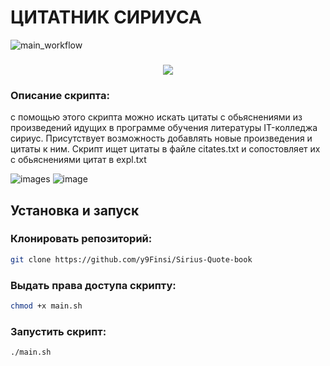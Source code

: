 # ЦИТАТНИК СИРИУСА
![main_workflow](https://github.com/EgorikA4/IE/actions/workflows/pylint.yml/badge.svg)

<h3 align="center">
<img src="https://cdn.rawgit.com/odb/official-bash-logo/master/assets/Logos/Identity/PNG/BASH_logo-transparent-bg-color.png">
</h3>

### Описание скрипта:
с помощью этого скрипта можно искать цитаты с обьяснениями из произведений идущих в программе обучения литературы IT-колледжа сириус. Присутствует возможность добавлять новые произведения и цитаты к ним. Скрипт ищет цитаты в файле citates.txt и сопостовляет их с обьяснениями цитат в expl.txt

![images](https://github.com/y9Finsi/Sirius-Quote-book/assets/98806102/e83c2494-4131-40ec-80c7-66b0c5b4ba62)
![image](https://github.com/y9Finsi/Sirius-Quote-book/assets/98806102/fb04850c-66dc-400d-aecd-b46d40e225e4)



## Установка и запуск

### Клонировать репозиторий:
```bash
git clone https://github.com/y9Finsi/Sirius-Quote-book
```

### Выдать права доступа скрипту:
```bash
chmod +x main.sh
```

### Запустить скрипт:
```bash
./main.sh
```
